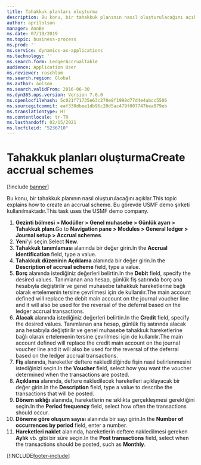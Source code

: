 ```yaml
---
title: Tahakkuk planları oluşturma
description: Bu konu, bir tahakkuk planının nasıl oluşturulacağını açıklar.
author: aprilolson
manager: AnnBe
ms.date: 07/19/2019
ms.topic: business-process
ms.prod: ''
ms.service: dynamics-ax-applications
ms.technology: ''
ms.search.form: LedgerAccrualTable
audience: Application User
ms.reviewer: roschlom
ms.search.region: Global
ms.author: aolson
ms.search.validFrom: 2016-06-30
ms.dyn365.ops.version: Version 7.0.0
ms.openlocfilehash: 5c021f71735e63c270e8f1998d77d4e4abcc5506
ms.sourcegitcommit: eaf330dbee1db96c20d5ac479f007747bea079eb
ms.translationtype: HT
ms.contentlocale: tr-TR
ms.lasthandoff: 02/15/2021
ms.locfileid: "5236710"
---
```

# <a name="create-accrual-schemes"></a><span data-ttu-id="c3cda-103">Tahakkuk planları oluşturma</span><span class="sxs-lookup"><span data-stu-id="c3cda-103">Create accrual schemes</span></span>

[!include [banner](../../includes/banner.md)]

<span data-ttu-id="c3cda-104">Bu konu, bir tahakkuk planının nasıl oluşturulacağını açıklar.</span><span class="sxs-lookup"><span data-stu-id="c3cda-104">This topic explains how to create an accrual scheme.</span></span> <span data-ttu-id="c3cda-105">Bu görevde USMF demo şirketi kullanılmaktadır.</span><span class="sxs-lookup"><span data-stu-id="c3cda-105">This task uses the USMF demo company.</span></span>

1. <span data-ttu-id="c3cda-106">**Gezinti bölmesi > Modüller > Genel muhasebe > Günlük ayarı > Tahakkuk planı**.</span><span class="sxs-lookup"><span data-stu-id="c3cda-106">Go to **Navigation pane > Modules > General ledger > Journal setup > Accrual schemes**.</span></span>
2. <span data-ttu-id="c3cda-107">**Yeni**'yi seçin.</span><span class="sxs-lookup"><span data-stu-id="c3cda-107">Select **New**.</span></span>
3. <span data-ttu-id="c3cda-108">**Tahakkuk tanımlaması** alanında bir değer girin.</span><span class="sxs-lookup"><span data-stu-id="c3cda-108">In the **Accrual identification** field, type a value.</span></span>
4. <span data-ttu-id="c3cda-109">**Tahakkuk düzeninin Açıklama** alanında bir değer girin.</span><span class="sxs-lookup"><span data-stu-id="c3cda-109">In the **Description of accrual scheme** field, type a value.</span></span>
5. <span data-ttu-id="c3cda-110">**Borç** alanında istediğiniz değerleri belirtin.</span><span class="sxs-lookup"><span data-stu-id="c3cda-110">In the **Debit** field, specify the desired values.</span></span> <span data-ttu-id="c3cda-111">Tanımlanan ana hesap, günlük fiş satırında borç ana hesabıyla değiştirilir ve genel muhasebe tahakkuk hareketlerine bağlı olarak ertelemenin tersine çevrilmesi için de kullanılır.</span><span class="sxs-lookup"><span data-stu-id="c3cda-111">The main account defined will replace the debit main account on the journal voucher line and it will also be used for the reversal of the deferral based on the ledger accrual transactions.</span></span>  
6. <span data-ttu-id="c3cda-112">**Alacak** alanında istediğiniz değerleri belirtin.</span><span class="sxs-lookup"><span data-stu-id="c3cda-112">In the **Credit** field, specify the desired values.</span></span> <span data-ttu-id="c3cda-113">Tanımlanan ana hesap, günlük fiş satırında alacak ana hesabıyla değiştirilir ve genel muhasebe tahakkuk hareketlerine bağlı olarak ertelemenin tersine çevrilmesi için de kullanılır.</span><span class="sxs-lookup"><span data-stu-id="c3cda-113">The main account defined will replace the credit main account on the journal voucher line and it will also be used for the reversal of the deferral based on the ledger accrual transactions.</span></span>  
7. <span data-ttu-id="c3cda-114">**Fiş** alanında, hareketler deftere nakledildiğinde fişin nasıl belirlenmesini istediğinizi seçin.</span><span class="sxs-lookup"><span data-stu-id="c3cda-114">In the **Voucher** field, select how you want the voucher determined when the transactions are posted.</span></span>
8. <span data-ttu-id="c3cda-115">**Açıklama** alanında, deftere nakledilecek hareketleri açıklayacak bir değer girin.</span><span class="sxs-lookup"><span data-stu-id="c3cda-115">In the **Description** field, type a value to describe the transactions that will be posted.</span></span>
9. <span data-ttu-id="c3cda-116">**Dönem sıklığı** alanında, hareketlerin ne sıklıkta gerçekleşmesi gerektiğini seçin.</span><span class="sxs-lookup"><span data-stu-id="c3cda-116">In the **Period frequency** field, select how often the transactions should occur.</span></span>
10. <span data-ttu-id="c3cda-117">**Döneme göre oluşum sayısı** alanında bir sayı girin.</span><span class="sxs-lookup"><span data-stu-id="c3cda-117">In the **Number of occurrences by period** field, enter a number.</span></span>
11. <span data-ttu-id="c3cda-118">**Hareketleri naklet** alanında, hareketlerin deftere nakledilmesi gereken **Aylık** vb. gibi bir süre seçin.</span><span class="sxs-lookup"><span data-stu-id="c3cda-118">In the **Post transactions** field, select when the transactions should be posted, such as **Monthly**.</span></span>



[!INCLUDE[footer-include](../../../includes/footer-banner.md)]
